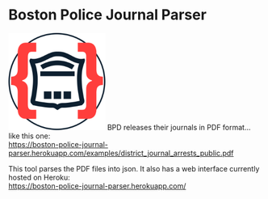 # Boston Police Journal Parser
![Boston Police Journal Parser](webroot/android-chrome-192x192.png "Boston Police Journal Parser")
BPD releases their journals in PDF format... like this one:  
https://boston-police-journal-parser.herokuapp.com/examples/district_journal_arrests_public.pdf

This tool parses the PDF files into json. It also has a web interface currently hosted on Heroku:  
https://boston-police-journal-parser.herokuapp.com/